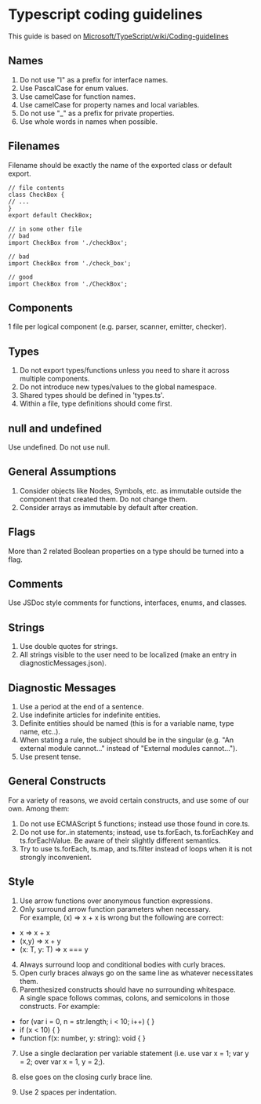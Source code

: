 # Typescript coding guidelines
This guide is based on [Microsoft/TypeScript/wiki/Coding-guidelines](https://github.com/Microsoft/TypeScript/wiki/Coding-guidelines)

## Names
1. Do not use "I" as a prefix for interface names.
2. Use PascalCase for enum values.
3. Use camelCase for function names.
4. Use camelCase for property names and local variables.
6. Do not use "_" as a prefix for private properties.
7. Use whole words in names when possible.
## Filenames
Filename should be exactly the name of the exported class or default export.
```
// file contents
class CheckBox {
// ...
}
export default CheckBox;

// in some other file
// bad
import CheckBox from './checkBox';

// bad
import CheckBox from './check_box';

// good
import CheckBox from './CheckBox';
```

## Components
1 file per logical component (e.g. parser, scanner, emitter, checker).


## Types
1. Do not export types/functions unless you need to share it across multiple components.
2. Do not introduce new types/values to the global namespace.
3. Shared types should be defined in 'types.ts'.
4. Within a file, type definitions should come first.


## null and undefined
Use undefined. Do not use null.


## General Assumptions
1. Consider objects like Nodes, Symbols, etc. as immutable outside the component that created them. Do not change them.
2. Consider arrays as immutable by default after creation.


## Flags
More than 2 related Boolean properties on a type should be turned into a flag.

## Comments
Use JSDoc style comments for functions, interfaces, enums, and classes.

## Strings
1. Use double quotes for strings.
2. All strings visible to the user need to be localized (make an entry in diagnosticMessages.json).


## Diagnostic Messages

1. Use a period at the end of a sentence.
2. Use indefinite articles for indefinite entities.
3. Definite entities should be named (this is for a variable name, type name, etc..).
4. When stating a rule, the subject should be in the singular (e.g. "An external module cannot..." instead of "External modules cannot...").
5. Use present tense.


## General Constructs
For a variety of reasons, we avoid certain constructs, and use some of our own. Among them:

1. Do not use ECMAScript 5 functions; instead use those found in core.ts.
2. Do not use for..in statements; instead, use ts.forEach, ts.forEachKey and ts.forEachValue. Be aware of their slightly different semantics.
3. Try to use ts.forEach, ts.map, and ts.filter instead of loops when it is not strongly inconvenient.


## Style
1. Use arrow functions over anonymous function expressions.
2. Only surround arrow function parameters when necessary.<br>
For example, (x) => x + x is wrong but the following are correct:
- x => x + x
- (x,y) => x + y
- <T>(x: T, y: T) => x === y

4. Always surround loop and conditional bodies with curly braces.
5. Open curly braces always go on the same line as whatever necessitates them.
6. Parenthesized constructs should have no surrounding whitespace. <br>
A single space follows commas, colons, and semicolons in those constructs. For example:
- for (var i = 0, n = str.length; i < 10; i++) { }
- if (x < 10) { }
- function f(x: number, y: string): void { }

7. Use a single declaration per variable statement 
(i.e. use var x = 1; var y = 2; over var x = 1, y = 2;).

8. else goes on the closing curly brace line.
9. Use 2 spaces per indentation.
